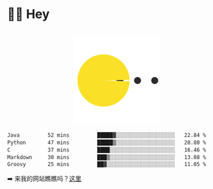 
# 👋🏻 Hey
<div align="center">
	<br>
	<img src="https://raw.githubusercontent.com/Aniket965/Aniket965/master/pacman.svg?sanitize=true" width="200" height="200">
	<br>
</div>

<!--START_SECTION:waka-->

```txt
Java         52 mins         █████▓░░░░░░░░░░░░░░░░░░░   22.84 %
Python       47 mins         █████▒░░░░░░░░░░░░░░░░░░░   20.80 %
C            37 mins         ████░░░░░░░░░░░░░░░░░░░░░   16.46 %
Markdown     30 mins         ███▒░░░░░░░░░░░░░░░░░░░░░   13.08 %
Groovy       25 mins         ██▓░░░░░░░░░░░░░░░░░░░░░░   11.05 %
```

<!--END_SECTION:waka-->

 ➡️  来我的网站瞧瞧吗？[这里](https://www.shaolongfei.com)
